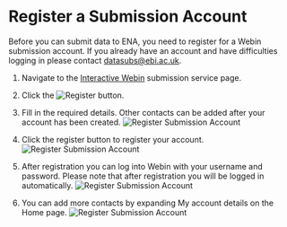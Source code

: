 # Register a Submission Account

Before you can submit data to ENA, you need to register for a Webin submission account.
If you already have an account and have difficulties logging in please contact datasubs@ebi.ac.uk.

1. Navigate to the [Interactive Webin](https://www.ebi.ac.uk/ena/submit/sra/#home) submission service page.

2. Click the ![Register](images/webin_register_01.png) button.

3. Fill in the required details. Other contacts can be added after your account has been created.
![Register Submission Account](images/webin_register_02.png)

4. Click the register button to register your account.
![Register Submission Account](images/webin_register_03.png)

5. After registration you can log into Webin with your username and password. Please note that after registration you will be logged in automatically.
![Register Submission Account](images/webin_register_04.png)

6. You can add more contacts by expanding My account details on the Home page.
![Register Submission Account](images/webin_register_05.png)
